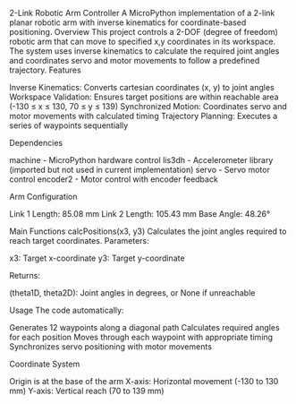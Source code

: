 2-Link Robotic Arm Controller
A MicroPython implementation of a 2-link planar robotic arm with inverse kinematics for coordinate-based positioning.
Overview
This project controls a 2-DOF (degree of freedom) robotic arm that can move to specified x,y coordinates in its workspace. The system uses inverse kinematics to calculate the required joint angles and coordinates servo and motor movements to follow a predefined trajectory.
Features

Inverse Kinematics: Converts cartesian coordinates (x, y) to joint angles
Workspace Validation: Ensures target positions are within reachable area (-130 ≤ x ≤ 130, 70 ≤ y ≤ 139)
Synchronized Motion: Coordinates servo and motor movements with calculated timing
Trajectory Planning: Executes a series of waypoints sequentially

Dependencies

machine - MicroPython hardware control
lis3dh - Accelerometer library (imported but not used in current implementation)
servo - Servo motor control
encoder2 - Motor control with encoder feedback

Arm Configuration

Link 1 Length: 85.08 mm
Link 2 Length: 105.43 mm
Base Angle: 48.26°

Main Functions
calcPositions(x3, y3)
Calculates the joint angles required to reach target coordinates.
Parameters:

x3: Target x-coordinate
y3: Target y-coordinate

Returns:

(theta1D, theta2D): Joint angles in degrees, or None if unreachable

Usage
The code automatically:

Generates 12 waypoints along a diagonal path
Calculates required angles for each position
Moves through each waypoint with appropriate timing
Synchronizes servo positioning with motor movements

Coordinate System

Origin is at the base of the arm
X-axis: Horizontal movement (-130 to 130 mm)
Y-axis: Vertical reach (70 to 139 mm)
